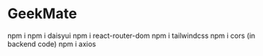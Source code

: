 # GeekMate

npm i
npm i daisyui
npm i react-router-dom
npm i tailwindcss
npm i cors (in backend code)
npm i axios
